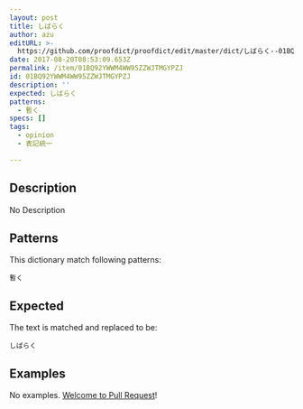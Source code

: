 ```yaml
---
layout: post
title: しばらく
author: azu
editURL: >-
  https://github.com/proofdict/proofdict/edit/master/dict/しばらく--01BQ92YWWM4WW95ZZWJTMGYPZJ.yml
date: 2017-08-20T08:53:09.653Z
permalink: /item/01BQ92YWWM4WW95ZZWJTMGYPZJ
id: 01BQ92YWWM4WW95ZZWJTMGYPZJ
description: ''
expected: しばらく
patterns:
  - 暫く
specs: []
tags:
  - opinion
  - 表記統一

---
```


## Description

No Description 

## Patterns

This dictionary match following patterns:

    暫く

## Expected

The text is matched and replaced to be:

    しばらく

## Examples

No examples. [Welcome to Pull Request](https://github.com/proofdict/proofdict/edit/master/dict/しばらく--01BQ92YWWM4WW95ZZWJTMGYPZJ.yml)!
